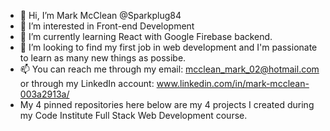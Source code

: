 - 👋 Hi, I’m Mark McClean @Sparkplug84
- 👀 I’m interested in Front-end Development
- 🌱 I’m currently learning React with Google Firebase backend.
- 💞️ I’m looking to find my first job in web development and I'm passionate to learn as many new things as possibe.
- 📫 You can reach me through my email: mcclean_mark_02@hotmail.com or through my LinkedIn account: www.linkedin.com/in/mark-mcclean-003a2913a/
- My 4 pinned repositories here below are my 4 projects I created during my Code Institute Full Stack Web Development course.

<!---
Sparkplug84/Sparkplug84 is a ✨ special ✨ repository because its `README.md` (this file) appears on your GitHub profile.
You can click the Preview link to take a look at your changes.
--->

